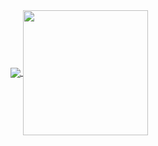 <a href="https://github.com/anuraghazra/github-readme-stats">
  <img src="https://github-readme-stats.vercel.app/api?username=gteu&show_icons=true&count_private=true&layout=compact" align = "center"/>
</a>

<!-- /言語割合も表示するとき -->
<a href="https://github.com/anuraghazra/github-readme-stats">
  <img height="200em" src="https://github-readme-stats.vercel.app/api?username=gteu&show_icons=true&count_private=true&layout=compact" align = "center"/>
</a>
<!-- <a href="https://github.com/anuraghazra/convoychat">
  <img height="200em" src="https://github-readme-stats.vercel.app/api/top-langs/?username=gteu&hide=Jupyter%20Notebook" align = "center"/>
</a> -->

<!--
**gteu/gteu** is a ✨ _special_ ✨ repository because its `README.md` (this file) appears on your GitHub profile.

Here are some ideas to get you started:

- 🔭 I’m currently working on ...
- 🌱 I’m currently learning ...
- 👯 I’m looking to collaborate on ...
- 🤔 I’m looking for help with ...
- 💬 Ask me about ...
- 📫 How to reach me: ...
- 😄 Pronouns: ...
- ⚡ Fun fact: ...
-->
